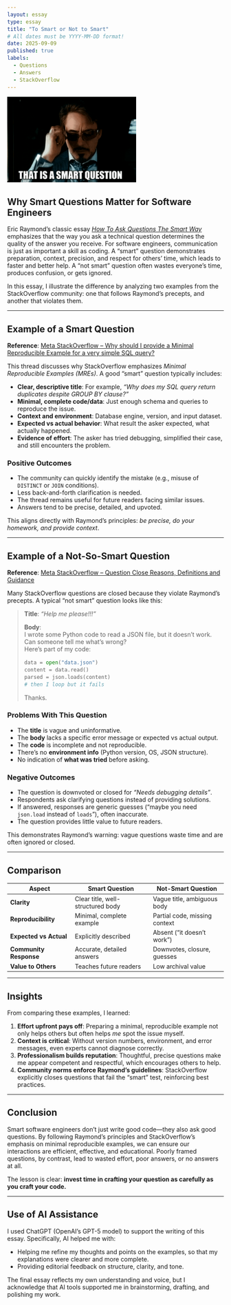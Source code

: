 ```yaml
---
layout: essay
type: essay
title: "To Smart or Not to Smart"
# All dates must be YYYY-MM-DD format!
date: 2025-09-09
published: true
labels:
  - Questions
  - Answers
  - StackOverflow
---
```


<img width="300px" class="rounded float-start pe-4" src="../img/TonyMeme.png">

## Why Smart Questions Matter for Software Engineers

Eric Raymond’s classic essay [*How To Ask Questions The Smart Way*](http://www.catb.org/esr/faqs/smart-questions.html) emphasizes that the way you ask a technical question determines the quality of the answer you receive. For software engineers, communication is just as important a skill as coding. A “smart” question demonstrates preparation, context, precision, and respect for others’ time, which leads to faster and better help. A “not smart” question often wastes everyone’s time, produces confusion, or gets ignored.

In this essay, I illustrate the difference by analyzing two examples from the StackOverflow community: one that follows Raymond’s precepts, and another that violates them.

---

## Example of a Smart Question

**Reference**: [Meta StackOverflow – Why should I provide a Minimal Reproducible Example for a very simple SQL query?](https://meta.stackoverflow.com/questions/333952/why-should-i-provide-a-minimal-reproducible-example-for-a-very-simple-sql-query)

This thread discusses why StackOverflow emphasizes *Minimal Reproducible Examples (MREs)*. A good “smart” question typically includes:

- **Clear, descriptive title**: For example, *“Why does my SQL query return duplicates despite GROUP BY clause?”*
- **Minimal, complete code/data**: Just enough schema and queries to reproduce the issue.
- **Context and environment**: Database engine, version, and input dataset.
- **Expected vs actual behavior**: What result the asker expected, what actually happened.
- **Evidence of effort**: The asker has tried debugging, simplified their case, and still encounters the problem.

### Positive Outcomes
- The community can quickly identify the mistake (e.g., misuse of `DISTINCT` or `JOIN` conditions).
- Less back-and-forth clarification is needed.
- The thread remains useful for future readers facing similar issues.
- Answers tend to be precise, detailed, and upvoted.

This aligns directly with Raymond’s principles: *be precise, do your homework, and provide context*.

---

## Example of a Not-So-Smart Question

**Reference**: [Meta StackOverflow – Question Close Reasons, Definitions and Guidance](https://meta.stackoverflow.com/questions/417476/question-close-reasons-definitions-and-guidance)

Many StackOverflow questions are closed because they violate Raymond’s precepts. A typical “not smart” question looks like this:

> **Title**: *“Help me please!!!”*  
>  
> **Body**:  
> I wrote some Python code to read a JSON file, but it doesn’t work.  
> Can someone tell me what’s wrong?  
> Here’s part of my code:  
> ```python
> data = open("data.json")
> content = data.read()
> parsed = json.loads(content)
> # then I loop but it fails
> ```
> Thanks.

### Problems With This Question
- The **title** is vague and uninformative.  
- The **body** lacks a specific error message or expected vs actual output.  
- The **code** is incomplete and not reproducible.  
- There’s no **environment info** (Python version, OS, JSON structure).  
- No indication of **what was tried** before asking.

### Negative Outcomes
- The question is downvoted or closed for *“Needs debugging details”*.  
- Respondents ask clarifying questions instead of providing solutions.  
- If answered, responses are generic guesses (“maybe you need `json.load` instead of `loads`”), often inaccurate.  
- The question provides little value to future readers.

This demonstrates Raymond’s warning: vague questions waste time and are often ignored or closed.

---

## Comparison

| Aspect | Smart Question | Not-Smart Question |
|--------|----------------|--------------------|
| **Clarity** | Clear title, well-structured body | Vague title, ambiguous body |
| **Reproducibility** | Minimal, complete example | Partial code, missing context |
| **Expected vs Actual** | Explicitly described | Absent (“it doesn’t work”) |
| **Community Response** | Accurate, detailed answers | Downvotes, closure, guesses |
| **Value to Others** | Teaches future readers | Low archival value |

---

## Insights

From comparing these examples, I learned:

1. **Effort upfront pays off**: Preparing a minimal, reproducible example not only helps others but often helps *me* spot the issue myself.
2. **Context is critical**: Without version numbers, environment, and error messages, even experts cannot diagnose correctly.
3. **Professionalism builds reputation**: Thoughtful, precise questions make me appear competent and respectful, which encourages others to help.
4. **Community norms enforce Raymond’s guidelines**: StackOverflow explicitly closes questions that fail the “smart” test, reinforcing best practices.

---

## Conclusion

Smart software engineers don’t just write good code—they also ask good questions. By following Raymond’s principles and StackOverflow’s emphasis on minimal reproducible examples, we can ensure our interactions are efficient, effective, and educational. Poorly framed questions, by contrast, lead to wasted effort, poor answers, or no answers at all.  

The lesson is clear: **invest time in crafting your question as carefully as you craft your code.**  

---

## Use of AI Assistance

I used ChatGPT (OpenAI’s GPT-5 model) to support the writing of this essay. Specifically, AI helped me with:

- Helping me refine my thoughts and points on the examples, so that my explanations were clearer and more complete.  
- Providing editorial feedback on structure, clarity, and tone.  

The final essay reflects my own understanding and voice, but I acknowledge that AI tools supported me in brainstorming, drafting, and polishing my work.


